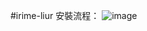 #irime-liur
安裝流程：
 ![image](https://github.com/ianzhuo/irime-liur/blob/master/image-files/irime-install-1.gif)

